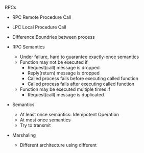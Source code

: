 RPCs
- RPC Remote Procedure Call
- LPC Local Procedure Call
- Difference:Boundries between process

- RPC Semantics
    - Under failure, hard to guarantee exactly-once semantics
    - Function may not be executed if
        - Request(call) message is dropped
        - Reply(return) message is dropped
        - Called process fails before executing called function
        - Called process fails after executing called function
    - Function may be executed multiple times if
        - Request(call) message is duplicated

- Semantics
    - At least once semantics: Idempotent Operation
    - At most once semantics
    - Try to transmit

- Marshaling
    - Different architecture using different 
